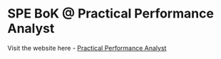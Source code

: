 
# SPE BoK @ Practical Performance Analyst 

Visit the website here - [Practical Performance Analyst](https://tangowhisky37.github.io/PracticalPerformanceAnalyst/)
